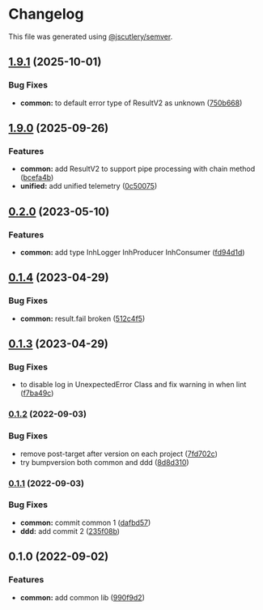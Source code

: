 # Changelog

This file was generated using [@jscutlery/semver](https://github.com/jscutlery/semver).

## [1.9.1](https://github.com/TGA88/inh-lib/compare/common-1.9.0...common-1.9.1) (2025-10-01)


### Bug Fixes

* **common:** to default error type of ResultV2  as unknown ([750b668](https://github.com/TGA88/inh-lib/commit/750b668ee5cdfe67335625f480baa26bd11e93a7))

## [1.9.0](https://github.com/TGA88/inh-lib/compare/common-1.8.0...common-1.9.0) (2025-09-26)


### Features

* **common:** add ResultV2 to support pipe processing with chain method ([bcefa4b](https://github.com/TGA88/inh-lib/commit/bcefa4b4971d058078cb62a5f997dca41fd471de))
* **unified:** add unified telemetry ([0c50075](https://github.com/TGA88/inh-lib/commit/0c50075dfafdca2b0af72d7a07d9c96d27469be1))

## [0.2.0](https://github.com/TGA88/inh-lib/compare/common-0.1.4...common-0.2.0) (2023-05-10)


### Features

* **common:** add type InhLogger InhProducer InhConsumer ([fd94d1d](https://github.com/TGA88/inh-lib/commit/fd94d1d2eacfc920dbe5a27a7312ee0bdff8b8e8))

## [0.1.4](https://github.com/TGA88/inh-lib/compare/common-0.1.3...common-0.1.4) (2023-04-29)


### Bug Fixes

* **common:** result.fail broken ([512c4f5](https://github.com/TGA88/inh-lib/commit/512c4f5048a5d83d971021e8942f8dcc71a3933a))

## [0.1.3](https://github.com/TGA88/inh-lib/compare/common-0.1.2...common-0.1.3) (2023-04-29)


### Bug Fixes

* to disable log in UnexpectedError Class and fix warning in when lint ([f7ba49c](https://github.com/TGA88/inh-lib/commit/f7ba49c013851cb84425e96f98dc5989f3b4a05b))

### [0.1.2](https://github.com/TGA88/inh-lib/compare/common-0.1.1...common-0.1.2) (2022-09-03)


### Bug Fixes

* remove post-target after version on each project ([7fd702c](https://github.com/TGA88/inh-lib/commit/7fd702c179520ab3f739c6d4865feda6887c75fc))
* try bumpversion both common and ddd ([8d8d310](https://github.com/TGA88/inh-lib/commit/8d8d310005f343d8d084fcdffaf3c9f33757497d))

### [0.1.1](https://github.com/TGA88/inh-lib/compare/common-0.1.0...common-0.1.1) (2022-09-03)


### Bug Fixes

* **common:** commit common 1 ([dafbd57](https://github.com/TGA88/inh-lib/commit/dafbd5779812664758ce8e7cd2b8d8a77a837cec))
* **ddd:** add commit 2 ([235f08b](https://github.com/TGA88/inh-lib/commit/235f08b7508bbc4299a60dbc8fc2238bb22dc67c))

## 0.1.0 (2022-09-02)


### Features

* **common:** add common lib ([990f9d2](https://github.com/TGA88/inh-lib/commit/990f9d2e6ef5e1c2929fa55967a76b8b0f4ffcd2))
